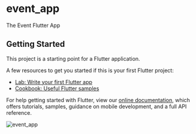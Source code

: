 # event_app

The Event Flutter App

## Getting Started

This project is a starting point for a Flutter application.

A few resources to get you started if this is your first Flutter project:

- [Lab: Write your first Flutter app](https://flutter.dev/docs/get-started/codelab)
- [Cookbook: Useful Flutter samples](https://flutter.dev/docs/cookbook)

For help getting started with Flutter, view our
[online documentation](https://flutter.dev/docs), which offers tutorials,
samples, guidance on mobile development, and a full API reference.

![event_app](https://user-images.githubusercontent.com/56949781/176450254-f6bac56b-2a49-4d7a-a469-8a2bd4bb91e0.jpg)
